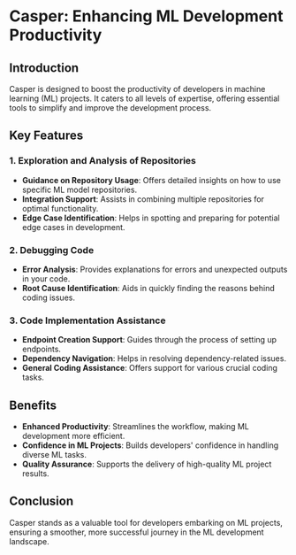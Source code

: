 # Casper: Enhancing ML Development Productivity

## Introduction
Casper is designed to boost the productivity of developers in machine learning (ML) projects. It caters to all levels of expertise, offering essential tools to simplify and improve the development process.

## Key Features

### 1. Exploration and Analysis of Repositories
- **Guidance on Repository Usage**: Offers detailed insights on how to use specific ML model repositories.
- **Integration Support**: Assists in combining multiple repositories for optimal functionality.
- **Edge Case Identification**: Helps in spotting and preparing for potential edge cases in development.

### 2. Debugging Code
- **Error Analysis**: Provides explanations for errors and unexpected outputs in your code.
- **Root Cause Identification**: Aids in quickly finding the reasons behind coding issues.

### 3. Code Implementation Assistance
- **Endpoint Creation Support**: Guides through the process of setting up endpoints.
- **Dependency Navigation**: Helps in resolving dependency-related issues.
- **General Coding Assistance**: Offers support for various crucial coding tasks.

## Benefits
- **Enhanced Productivity**: Streamlines the workflow, making ML development more efficient.
- **Confidence in ML Projects**: Builds developers' confidence in handling diverse ML tasks.
- **Quality Assurance**: Supports the delivery of high-quality ML project results.

## Conclusion
Casper stands as a valuable tool for developers embarking on ML projects, ensuring a smoother, more successful journey in the ML development landscape.
